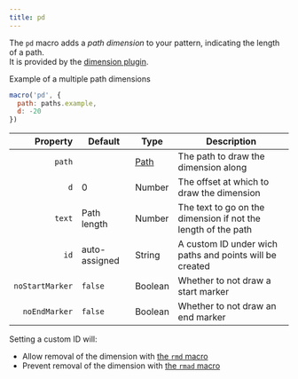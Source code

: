 ```yaml
---
title: pd
---
```


The `pd` macro adds a _path dimension_ to your pattern, indicating the length of a path.\
It is provided by the [dimension plugin](/reference/plugins/dimension/).

<Example part="path_length">
Example of a multiple path dimensions
</Example>

```js
macro('pd', {
  path: paths.example,
  d: -20
})
```

| Property        | Default | Type                | Description |
|----------------:|---------|---------------------|-------------|
| `path`          |         | [Path](/reference/api/path)   | The path to draw the dimension along |
| `d`             | 0       | Number              | The offset at which to draw the dimension |
| `text`          | Path length | Number          | The text to go on the dimension if not the length of the path |
| `id`            | auto-assigned | String | A custom ID under wich paths and points will be created |
| `noStartMarker` | `false` | Boolean             | Whether to not draw a start marker |
| `noEndMarker`   | `false` | Boolean             | Whether to not draw an end marker |

<Note>

Setting a custom ID will:

- Allow removal of the dimension with [the `rmd` macro](/reference/macros/rmd)
- Prevent removal of the dimension with [the `rmad` macro](/reference/macros/rmad/)

</Note>
